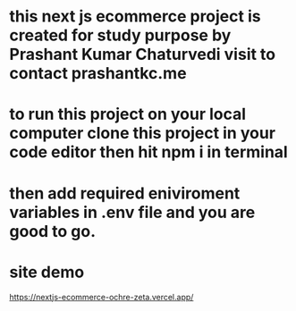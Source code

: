 # this next js ecommerce project is created for study purpose by Prashant Kumar Chaturvedi visit to contact prashantkc.me
# to run this project on your local computer clone this project in your code editor then hit npm i in terminal
# then add required eniviroment variables in .env file and you are good to go.
# site demo 
https://nextjs-ecommerce-ochre-zeta.vercel.app/
